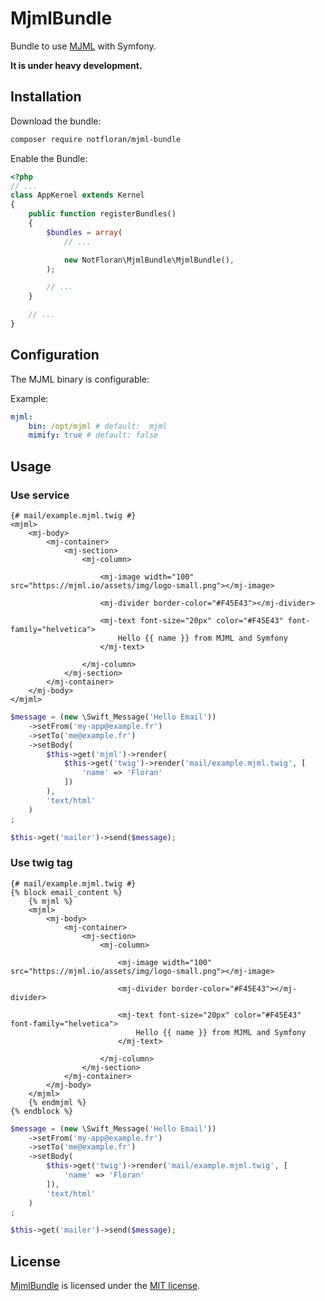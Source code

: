 # MjmlBundle

Bundle to use [MJML](https://mjml.io/) with Symfony.

**It is under heavy development.**

## Installation

Download the bundle:

```bash
composer require notfloran/mjml-bundle
```

Enable the Bundle:

```php
<?php
// ...
class AppKernel extends Kernel
{
    public function registerBundles()
    {
        $bundles = array(
            // ...

            new NotFloran\MjmlBundle\MjmlBundle(),
        );

        // ...
    }

    // ...
}
```

## Configuration

The MJML binary is configurable:

Example:

```yaml
mjml:
    bin: /opt/mjml # default:  mjml
    mimify: true # default: false
```

## Usage

### Use service

```twig
{# mail/example.mjml.twig #}
<mjml>
    <mj-body>
        <mj-container>
            <mj-section>
                <mj-column>

                    <mj-image width="100" src="https://mjml.io/assets/img/logo-small.png"></mj-image>

                    <mj-divider border-color="#F45E43"></mj-divider>

                    <mj-text font-size="20px" color="#F45E43" font-family="helvetica">
                        Hello {{ name }} from MJML and Symfony
                    </mj-text>

                </mj-column>
            </mj-section>
        </mj-container>
    </mj-body>
</mjml>
```

```php
$message = (new \Swift_Message('Hello Email'))
    ->setFrom('my-app@example.fr')
    ->setTo('me@example.fr')
    ->setBody(
        $this->get('mjml')->render(
            $this->get('twig')->render('mail/example.mjml.twig', [
                'name' => 'Floran'
            ])
        ),
        'text/html'
    )
;

$this->get('mailer')->send($message);
```

### Use twig tag


```twig
{# mail/example.mjml.twig #}
{% block email_content %}
    {% mjml %}
    <mjml>
        <mj-body>
            <mj-container>
                <mj-section>
                    <mj-column>

                        <mj-image width="100" src="https://mjml.io/assets/img/logo-small.png"></mj-image>

                        <mj-divider border-color="#F45E43"></mj-divider>

                        <mj-text font-size="20px" color="#F45E43" font-family="helvetica">
                            Hello {{ name }} from MJML and Symfony
                        </mj-text>

                    </mj-column>
                </mj-section>
            </mj-container>
        </mj-body>
    </mjml>
    {% endmjml %}
{% endblock %}
```

```php
$message = (new \Swift_Message('Hello Email'))
    ->setFrom('my-app@example.fr')
    ->setTo('me@example.fr')
    ->setBody(
        $this->get('twig')->render('mail/example.mjml.twig', [
            'name' => 'Floran'
        ]),
        'text/html'
    )
;

$this->get('mailer')->send($message);
```

## License

[MjmlBundle](https://github.com/notFloran/mjml-bundle) is licensed under the [MIT license](LICENSE).